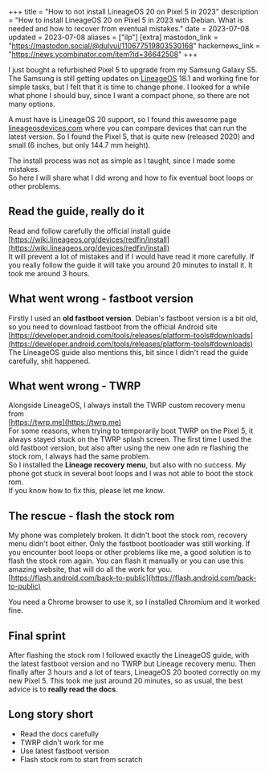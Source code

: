 +++
title = "How to not install LineageOS 20 on Pixel 5 in 2023"
description = "How to install LineageOS 20 on Pixel 5 in 2023 with Debian. What is needed and how to recover from eventual mistakes."
date = 2023-07-08
updated = 2023-07-08
aliases = ["ilp"]
[extra]
mastodon_link = "https://mastodon.social/@dulvui/110677519803530168"
hackernews_link = "https://news.ycombinator.com/item?id=36642508"
+++

I just bought a refurbished Pixel 5 to upgrade from my Samsung Galaxy S5.
The Samsung is still getting updates on [LineageOS](https://lineageos.org/) 18.1 and working fine for simple tasks, but I felt that it is time to change phone.
I looked for a while what phone I should buy, since I want a compact phone, so there are not many options.  

A must have is LineageOS 20 support, so I found this awesome page [lineageosdevices.com](https://lineageosdevices.com/) where you can compare devices that can run the latest version.
So I found the Pixel 5, that is quite new (released 2020) and small (6 inches, but only 144.7 mm height).

The install process was not as simple as I taught, since I made some mistakes.  
So here I will share what I did wrong and how to fix eventual boot loops or other problems.

## Read the guide, really do it
Read and follow carefully the official install guide  
[https://wiki.lineageos.org/devices/redfin/install](https://wiki.lineageos.org/devices/redfin/install)  
It will prevent a lot of mistakes and if I would have read it more carefully.
If you really follow the guide it will take you around 20 minutes to install it. It took me around 3 hours.

## What went wrong - fastboot version
Firstly I used an **old fastboot version**.
Debian's fastboot version is a bit old, so you need to download fastboot from the official Android site  
[https://developer.android.com/tools/releases/platform-tools#downloads](https://developer.android.com/tools/releases/platform-tools#downloads)  
The LineageOS guide also mentions this, bit since I didn't read the guide carefully, shit happened.

## What went wrong - TWRP
Alongside LineageOS, I always install the TWRP custom recovery menu from  
[https://twrp.me](https://twrp.me)  
For some reasons, when trying to temporarily boot TWRP on the Pixel 5, it always stayed stuck on the TWRP splash screen.
The first time I used the old fastboot version, but also after using the new one adn re flashing the stock rom, I always had the same problem.  
So I installed the **Lineage recovery menu**, but also with no success.
My phone got stuck in several boot loops and I was not able to boot the stock rom.  
If you know how to fix this, please let me know.

## The rescue - flash the stock rom
My phone was completely broken.
It didn't boot the stock rom, recovery menu didn't boot either.
Only the fastboot bootloader was still working.
If you encounter boot loops or other problems like me, a good solution is to flash the stock rom again.
You can flash it manually or you can use this amazing website, that will do all the work for you.  
[https://flash.android.com/back-to-public](https://flash.android.com/back-to-public)

You need a Chrome browser to use it, so I installed Chromium and it worked fine.

## Final sprint
After flashing the stock rom I followed exactly the LineageOS guide, with the latest fastboot version and no TWRP but Lineage recovery menu.
Then finally after 3 hours and a lot of tears, LineageOS 20 booted correctly on my new Pixel 5.
This took me just around 20 minutes, so as usual, the best advice is to **really read the docs**.

## Long story short

- Read the docs carefully
- TWRP didn't work for me
- Use latest fastboot version
- Flash stock rom to start from scratch